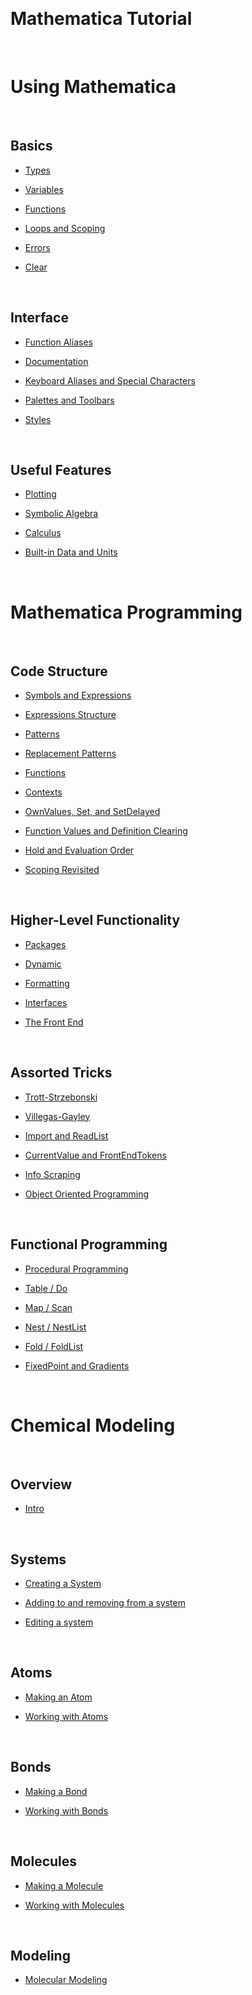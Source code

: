 <a id="mathematica-tutorial" style="width:0;height:0;margin:0;padding:0;">&zwnj;</a>

# **Mathematica Tutorial**

<a id="using-mathematica" style="width:0;height:0;margin:0;padding:0;">&zwnj;</a>

# Using Mathematica

<a id="basics" style="width:0;height:0;margin:0;padding:0;">&zwnj;</a>

## Basics

* [Types](posts/using-mathematica/basics/1.1.1-types.md)

* [Variables](posts/using-mathematica/basics/1.1.2-variables.md)

* [Functions](posts/using-mathematica/basics/1.1.3-functions.md)

* [Loops and Scoping](posts/using-mathematica/basics/1.1.4-loops-and-scoping.md)

* [Errors](posts/using-mathematica/basics/1.1.5-errors.md)

* [Clear](posts/using-mathematica/basics/1.1.6-clear.md)

<a id="interface" style="width:0;height:0;margin:0;padding:0;">&zwnj;</a>

## Interface

* [Function Aliases](posts/using-mathematica/interface/1.2.1-function-aliases.md)

* [Documentation](posts/using-mathematica/interface/1.2.2-documentation.md)

* [Keyboard Aliases and Special Characters](posts/using-mathematica/interface/1.2.3-keyboard-aliases-and-special-characters.md)

* [Palettes and Toolbars](posts/using-mathematica/interface/1.2.4-palettes-and-toolbars.md)

* [Styles](posts/using-mathematica/interface/1.2.5-styles.md)

<a id="useful-features" style="width:0;height:0;margin:0;padding:0;">&zwnj;</a>

## Useful Features

* [Plotting](posts/using-mathematica/useful-features/1.3.1-plotting.md)

* [Symbolic Algebra](posts/using-mathematica/useful-features/1.3.2-symbolic-algebra.md)

* [Calculus](posts/using-mathematica/useful-features/1.3.3-calculus.md)

* [Built-in Data and Units](posts/using-mathematica/useful-features/1.3.4-built-in-data-and-units.md)

<a id="mathematica-programming" style="width:0;height:0;margin:0;padding:0;">&zwnj;</a>

# Mathematica Programming

<a id="code-structure" style="width:0;height:0;margin:0;padding:0;">&zwnj;</a>

## Code Structure

* [Symbols and Expressions](posts/mathematica-programming/code-structure/2.1.1-symbols-and-expressions.md)

* [Expressions Structure](posts/mathematica-programming/code-structure/2.1.2-expressions-structure.md)

* [Patterns](posts/mathematica-programming/code-structure/2.1.3-patterns.md)

* [Replacement Patterns](posts/mathematica-programming/code-structure/2.1.4-replacement-patterns.md)

* [Functions](posts/mathematica-programming/code-structure/2.1.5-functions.md)

* [Contexts](posts/mathematica-programming/code-structure/2.1.6-contexts.md)

* [OwnValues, Set, and SetDelayed](posts/mathematica-programming/code-structure/2.1.7-ownvalues-set-and-setdelayed.md)

* [Function Values and Definition Clearing](posts/mathematica-programming/code-structure/2.1.8-function-values.md)

* [Hold and Evaluation Order](posts/mathematica-programming/code-structure/2.1.9-hold-and-evaluation-order.md)

* [Scoping Revisited](posts/mathematica-programming/code-structure/2.1.10-scoping-revisited.md)

<a id="higherlevel-functionality" style="width:0;height:0;margin:0;padding:0;">&zwnj;</a>

## Higher-Level Functionality

* [Packages](posts/mathematica-programming/higher-level-functionality/2.2.1-packages.md)

* [Dynamic](posts/mathematica-programming/higher-level-functionality/2.2.2-dynamic.md)

* [Formatting](posts/mathematica-programming/higher-level-functionality/2.2.3-formatting.md)

* [Interfaces](posts/mathematica-programming/higher-level-functionality/2.2.4-interfaces.md)

* [The Front End](posts/mathematica-programming/higher-level-functionality/2.2.5-the-front-end.md)

<a id="assorted-tricks" style="width:0;height:0;margin:0;padding:0;">&zwnj;</a>

## Assorted Tricks

* [Trott-Strzebonski](posts/mathematica-programming/assorted-tricks/2.3.1-trott-strzebonski.md)

* [Villegas-Gayley](posts/mathematica-programming/assorted-tricks/2.3.2-villegas-gayley.md)

* [Import and ReadList](posts/mathematica-programming/assorted-tricks/2.3.3-import-and-readlist.md)

* [CurrentValue and FrontEndTokens](posts/mathematica-programming/assorted-tricks/2.3.4-currentvalue-and-frontendtokens.md)

* [Info Scraping](posts/mathematica-programming/assorted-tricks/2.3.5-scraping.md)

* [Object Oriented Programming](posts/mathematica-programming/assorted-tricks/2.3.6-object-oriented-programming.md)

<a id="functional-programming" style="width:0;height:0;margin:0;padding:0;">&zwnj;</a>

## Functional Programming

* [Procedural Programming](posts/mathematica-programming/functional-programming/2.4.1-procedural-programming.md)

* [Table / Do](posts/mathematica-programming/functional-programming/2.4.2-table-and-do.md)

* [Map / Scan](posts/mathematica-programming/functional-programming/2.4.3-map-and-scan.md)

* [Nest / NestList](posts/mathematica-programming/functional-programming/2.4.4-nest-and-nestlist.md)

* [Fold / FoldList](posts/mathematica-programming/functional-programming/2.4.5-fold-and-foldlist.md)

* [FixedPoint and Gradients](posts/mathematica-programming/functional-programming/2.4.6-fixedpoint-and-gradients.md)

<a id="chemical-modeling" style="width:0;height:0;margin:0;padding:0;">&zwnj;</a>

# Chemical Modeling

<a id="overview" style="width:0;height:0;margin:0;padding:0;">&zwnj;</a>

## Overview

* [Intro](posts/chemical-modeling/overview/3.1.1-overview.md)

<a id="systems" style="width:0;height:0;margin:0;padding:0;">&zwnj;</a>

## Systems

* [Creating a System](posts/chemical-modeling/systems/3.2.1-creating-a-system.md)

* [Adding to and removing from a system](posts/chemical-modeling/systems/3.2.2-adding-and-removing.md)

* [Editing a system](posts/chemical-modeling/systems/3.2.3-editing-a-system.md)

<a id="atoms" style="width:0;height:0;margin:0;padding:0;">&zwnj;</a>

## Atoms

* [Making an Atom](posts/chemical-modeling/atoms/3.3.1-making-an-atom.md)

* [Working with Atoms](posts/chemical-modeling/atoms/3.3.2-working-with-atoms.md)

<a id="bonds" style="width:0;height:0;margin:0;padding:0;">&zwnj;</a>

## Bonds

* [Making a Bond](posts/chemical-modeling/bonds/3.4.1-making-a-bond.md)

* [Working with Bonds](posts/chemical-modeling/bonds/3.4.2-working-with-bonds.md)

<a id="molecules" style="width:0;height:0;margin:0;padding:0;">&zwnj;</a>

## Molecules

* [Making a Molecule](posts/chemical-modeling/molecules/3.5.1-making-a-molecule.md)

* [Working with Molecules](posts/chemical-modeling/molecules/3.5.2-working-with-molecules.md)

<a id="modeling" style="width:0;height:0;margin:0;padding:0;">&zwnj;</a>

## Modeling

* [Molecular Modeling](posts/chemical-modeling/modeling/3.6.1-molecular-modeling.md)